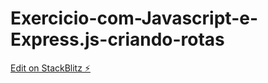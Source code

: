 # Exercicio-com-Javascript-e-Express.js-criando-rotas

[Edit on StackBlitz ⚡️](https://stackblitz.com/edit/stackblitz-starters-u8agvd)